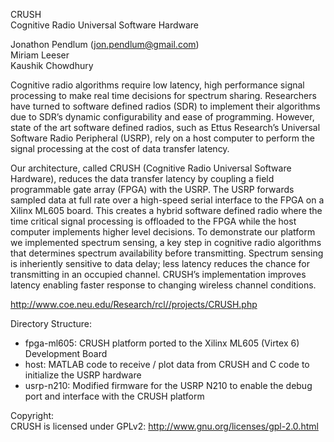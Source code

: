 CRUSH  
Cognitive Radio Universal Software Hardware  

Jonathon Pendlum (jon.pendlum@gmail.com)  
Miriam Leeser  
Kaushik Chowdhury  

Cognitive radio algorithms require low latency, high performance signal processing to make real time decisions for spectrum sharing. Researchers have turned to software defined radios (SDR) to implement their algorithms due to SDR’s dynamic configurability and ease of programming. However, state of the art software defined radios, such as Ettus Research’s Universal Software Radio Peripheral (USRP), rely on a host computer to perform the signal processing at the cost of data transfer latency.

Our architecture, called CRUSH (Cognitive Radio Universal Software Hardware), reduces the data transfer latency by coupling a field programmable gate array (FPGA) with the USRP. The USRP forwards sampled data at full rate over a high-speed serial interface to the FPGA on a Xilinx ML605 board. This creates a hybrid software defined radio where the time critical signal processing is offloaded to the FPGA while the host computer implements higher level decisions. To demonstrate our platform we implemented spectrum sensing, a key step in cognitive radio algorithms that determines spectrum availability before transmitting. Spectrum sensing is inheriently sensitive to data delay; less latency reduces the chance for transmitting in an occupied channel. CRUSH’s implementation improves latency enabling faster response to changing wireless channel conditions.

http://www.coe.neu.edu/Research/rcl//projects/CRUSH.php

Directory Structure:

- fpga-ml605: CRUSH platform ported to the Xilinx ML605 (Virtex 6) Development Board
- host: MATLAB code to receive / plot data from CRUSH and C code to initialize the USRP hardware
- usrp-n210: Modified firmware for the USRP N210 to enable the debug port and interface with the CRUSH platform

Copyright:  
CRUSH is licensed under GPLv2: http://www.gnu.org/licenses/gpl-2.0.html
